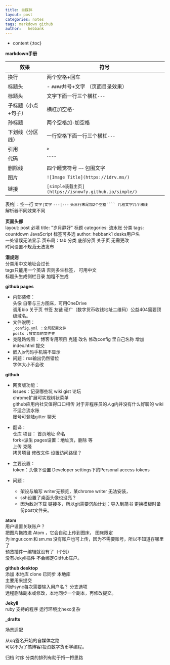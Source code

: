 ```yaml
---
title: 自媒体
layout: post
categories: notes
tags: markdown github
author:   hebbank
---
```


* content
{:toc}


**markdown手册**  





效果|符号  
---|---   
换行|两个空格+回车   
标题头| - ``####``井号+文字  （页面目录效果）
标题头|文字下面一行三个横杠``---``  
子标题（小点+句子）|横杠加空格`` - ``    
孙标题|两个空格加``-``加空格  
下划线（分区线）|一行空格下面一行三个横杠``---``   
引用 |``>``  
代码|``````    
删除线|四个睡觉符号  ``~~``  包围文字  
图片|``![Image Title](https://1drv.ms/)  ``  
链接|``[simple装载主页](https://isnowfy.github.io/simple/) ``  

表格|：空一行  ``文字|文字`` ``---|---`` ``头三行末尾加2个空格```` 几格文字几个横线``    
解析器不同效果不同  

**页面头部**   
layout: post 必填
title:  "岁月静好"  标题
categories: 流水账  分类
tags:  countdown JavaScript   标签可多选
author: hebbank1   desks用户名  
一处错误无法显示
页布局：tab 分类 底部分页 关于页 无需更改  
时间设置不规范无法发布  

**潜规则**  
分类用中文地址会过长  
tags只能用一个英语  否则多生标签， 可用中文  
标题头生成侧栏目录 加粗不生成  

**github pages**   
- 内部装修：  
头像  自带与三方图床，可用OneDrive   
 调用bio 关于页 书签 友链 硬广（数字货币收钱地址二维码）公益404需要顶级域名。    
- 文件说明：   
``_config.yml ：全局配置文件``   
``posts :放文章的文件夹``    
- 克隆路线图：
博客专用项目 克隆 改名 修改config 里自己名称 增加index.html 提交   
- 嵌入js代码手机端不显示  
- 问题：rss输出仍然错位  
字体大小不会改  

**github**   
- 网页版功能：  
issues：记录哪些坑 wiki gist 论坛  
chrome扩展可实现树状菜单  
github应用内社交值得口口相传  对于非程序员的人g内并没有什么好聊的
wiki不适合流水账  
账号可登陆gitter 聊天  
- 翻译：  
仓库  项目： 首页地址 命名    
fork=派生
pages设置：地址页，删除 等  
上传  克隆  
拷贝项目 修改文件 设置访问路径？

- 主要设置：  
token：头像下设置  Developer settings下的Personal access tokens   
- 问题：
  - 架设与编写 writer无预览，某chrome writer 无法安装，    
  - ssh设置了桌面头像也没亮？  
  - 因为敌对下载 链接多，所以git需要沉船计划：导入到简书
  更换模板时备份post文件夹。  

**atom**   
用户设置关联账户？   
把图片拖拽进 Atom ，它会自动上传到图床，
图床限定为 imgur.com 和 sm.ms 没有账户也可上传，因为不需要账号，所以不知道存哪里了  
预览插件一编辑就没有了（个别）   
没有Jekyll插件  不会绑定GitHub庄户。  


**github desktop**    
添加 本地库 clone 已同步 本地库  
主要用来提交   
同步sync每次需要输入用户名？
分支选项   
远程删除副本或修改，本地同步一个副本，再修改提交。  

**Jekyll**  
ruby 支持的程序 运行环境比hexo复杂   

**_drafts**

场景适配

从qq签名开始的自媒体之路  
可以不为了搞博客/投资数字货币学编程。  

归档 时序 分类的排列有助于捋一捋思路  
